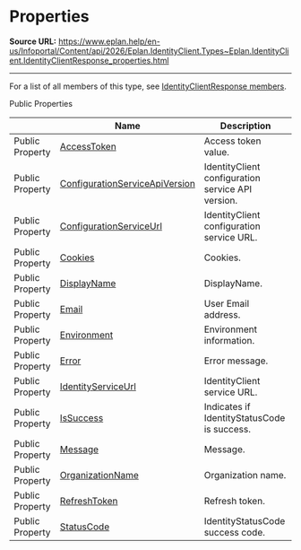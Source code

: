 # Properties

**Source URL:** https://www.eplan.help/en-us/Infoportal/Content/api/2026/Eplan.IdentityClient.Types~Eplan.IdentityClient.IdentityClientResponse_properties.html

---

For a list of all members of this type, see [IdentityClientResponse members](Eplan.IdentityClient.Types~Eplan.IdentityClient.IdentityClientResponse_members.html).

Public Properties

|  | Name | Description |
| --- | --- | --- |
| Public Property | [AccessToken](Eplan.IdentityClient.Types~Eplan.IdentityClient.IdentityClientResponse~AccessToken.html) | Access token value. |
| Public Property | [ConfigurationServiceApiVersion](Eplan.IdentityClient.Types~Eplan.IdentityClient.IdentityClientResponse~ConfigurationServiceApiVersion.html) | IdentityClient configuration service API version. |
| Public Property | [ConfigurationServiceUrl](Eplan.IdentityClient.Types~Eplan.IdentityClient.IdentityClientResponse~ConfigurationServiceUrl.html) | IdentityClient configuration service URL. |
| Public Property | [Cookies](Eplan.IdentityClient.Types~Eplan.IdentityClient.IdentityClientResponse~Cookies.html) | Cookies. |
| Public Property | [DisplayName](Eplan.IdentityClient.Types~Eplan.IdentityClient.IdentityClientResponse~DisplayName.html) | DisplayName. |
| Public Property | [Email](Eplan.IdentityClient.Types~Eplan.IdentityClient.IdentityClientResponse~Email.html) | User Email address. |
| Public Property | [Environment](Eplan.IdentityClient.Types~Eplan.IdentityClient.IdentityClientResponse~Environment.html) | Environment information. |
| Public Property | [Error](Eplan.IdentityClient.Types~Eplan.IdentityClient.IdentityClientResponse~Error.html) | Error message. |
| Public Property | [IdentityServiceUrl](Eplan.IdentityClient.Types~Eplan.IdentityClient.IdentityClientResponse~IdentityServiceUrl.html) | IdentityClient service URL. |
| Public Property | [IsSuccess](Eplan.IdentityClient.Types~Eplan.IdentityClient.IdentityClientResponse~IsSuccess.html) | Indicates if IdentityStatusCode is success. |
| Public Property | [Message](Eplan.IdentityClient.Types~Eplan.IdentityClient.IdentityClientResponse~Message.html) | Message. |
| Public Property | [OrganizationName](Eplan.IdentityClient.Types~Eplan.IdentityClient.IdentityClientResponse~OrganizationName.html) | Organization name. |
| Public Property | [RefreshToken](Eplan.IdentityClient.Types~Eplan.IdentityClient.IdentityClientResponse~RefreshToken.html) | Refresh token. |
| Public Property | [StatusCode](Eplan.IdentityClient.Types~Eplan.IdentityClient.IdentityClientResponse~StatusCode.html) | IdentityStatusCode success code. |



